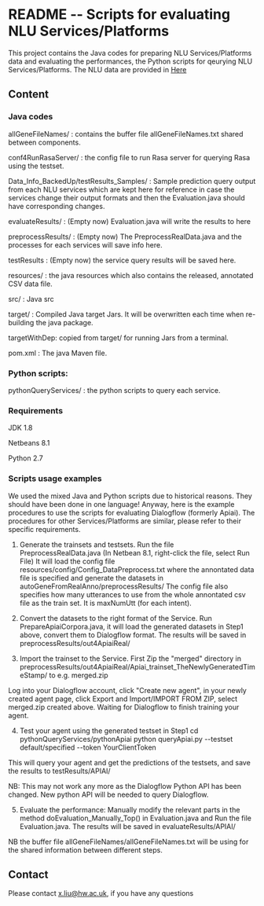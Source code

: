 # README -- Scripts for evaluating NLU Services/Platforms
This project contains the Java codes for preparing NLU Services/Platforms data and evaluating the performances,
the Python scripts for qeurying NLU Services/Platforms. The NLU data are provided in [Here](https://github.com/xliuhw/NLU-Evaluation-Data)


## Content

### Java codes

  allGeneFileNames/ : contains the buffer file allGeneFileNames.txt shared between components.

  conf4RunRasaServer/ : the config file to run Rasa server for querying Rasa using the testset.

  Data_Info_BackedUp/testResults_Samples/ : 
        Sample prediction query output from each NLU services which are kept here
        for reference in case the services change their output formats and then
        the Evaluation.java should have corresponding changes.

  evaluateResults/ : (Empty now) Evaluation.java will write the results to here

  preprocessResults/ : (Empty now)  The PreprocessRealData.java and the processes for each services will save info here.
  
  testResults : (Empty now) the service query results will be saved here.

  resources/ : the java resources which also contains the released, annotated CSV data file.
  
  src/ : Java src
  
  target/ : Compiled Java target Jars. It will be overwritten each time when re-building the java package.
  
  targetWithDep: copied from target/ for running Jars from a terminal.
  
  pom.xml : The java Maven file.

### Python scripts:

  pythonQueryServices/ : the python scripts to query each service.

### Requirements

   JDK 1.8

   Netbeans 8.1

   Python 2.7

### Scripts usage examples
We used the mixed Java and Python scripts due to historical reasons. They should have been done in one language! Anyway, here is the example procedures to use the scripts for evaluating Dialogflow (formerly Apiai). The procedures for other Services/Platforms are similar, please refer to their specific requirements.

  1. Generate the trainsets and testsets.
  Run the file PreprocessRealData.java (In Netbean 8.1, right-click the file, select Run File)
  It will load the config file resources/config/Config_DataPreprocess.txt where the annontated data file is specified and generate the datasets in autoGeneFromRealAnno/preprocessResults/
  The config file also specifies how many utterances to use from the whole annontated csv file as the train set. It is maxNumUtt (for each intent).

  2. Convert the datasets to the right format of the Service.
  Run PrepareApiaiCorpora.java, it will load the generated datasets in Step1 above, convert them to Dialogflow format. The results will be saved in preprocessResults/out4ApiaiReal/

  3. Import the trainset to the Service.
   First Zip the "merged" directory in preprocessResults/out4ApiaiReal/Apiai_trainset_TheNewlyGeneratedTimeStamp/
to e.g. merged.zip

  Log into your Dialogflow account, click "Create new agent", in your newly created agent page, click Export and Import/IMPORT FROM ZIP, select merged.zip created above.
   Waiting for Dialogflow to finish training your agent.

  4. Test your agent using the generated testset in Step1
  cd pythonQueryServices/pythonApiai
  python queryApiai.py --testset default/specified --token YourClientToken

  This will query your agent and get the predictions of the testsets, and save the results to
  testResults/APIAI/

  NB: This may not work any more as the Dialogflow Python API has been changed. New python API will be needed to query Dialogflow.

   5. Evaluate the performance:
   Manually modify the relevant parts in the method doEvaluation_Manually_Top() in Evaluation.java and
Run the file Evaluation.java. The results will be saved in evaluateResults/APIAI/

   NB the buffer file allGeneFileNames/allGeneFileNames.txt will be using for the shared information between different steps.


## Contact
Please contact x.liu@hw.ac.uk, if you have any questions



